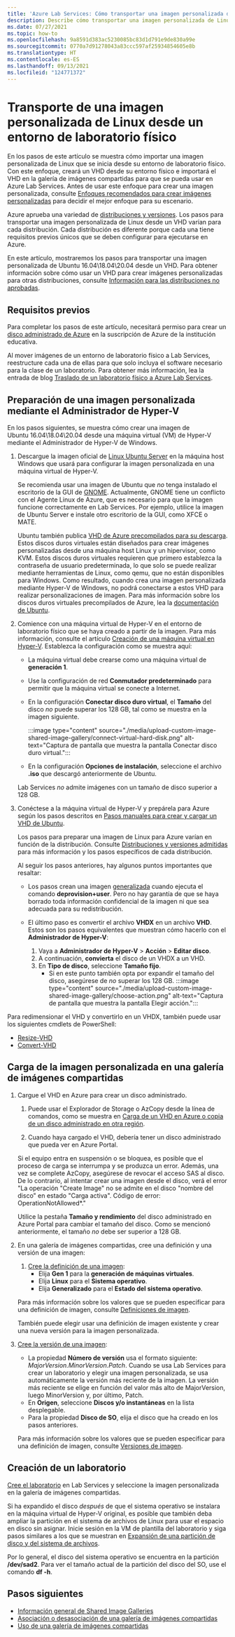 ```yaml
---
title: 'Azure Lab Services: Cómo transportar una imagen personalizada de Linux desde el entorno de laboratorio físico'
description: Describe cómo transportar una imagen personalizada de Linux desde el entorno de laboratorio físico.
ms.date: 07/27/2021
ms.topic: how-to
ms.openlocfilehash: 9a8591d383ac5230085bc83d1d791e9de830a99e
ms.sourcegitcommit: 0770a7d91278043a83ccc597af25934854605e8b
ms.translationtype: HT
ms.contentlocale: es-ES
ms.lasthandoff: 09/13/2021
ms.locfileid: "124771372"
---
```

# <a name="bring-a-linux-custom-image-from-your-physical-lab-environment"></a>Transporte de una imagen personalizada de Linux desde un entorno de laboratorio físico

En los pasos de este artículo se muestra cómo importar una imagen personalizada de Linux que se inicia desde su entorno de laboratorio físico. Con este enfoque, creará un VHD desde su entorno físico e importará el VHD en la galería de imágenes compartidas para que se pueda usar en Azure Lab Services. Antes de usar este enfoque para crear una imagen personalizada, consulte [Enfoques recomendados para crear imágenes personalizadas](approaches-for-custom-image-creation.md) para decidir el mejor enfoque para su escenario.

Azure aprueba una variedad de [distribuciones y versiones](../virtual-machines/linux/endorsed-distros.md#supported-distributions-and-versions). Los pasos para transportar una imagen personalizada de Linux desde un VHD varían para cada distribución. Cada distribución es diferente porque cada una tiene requisitos previos únicos que se deben configurar para ejecutarse en Azure.

En este artículo, mostraremos los pasos para transportar una imagen personalizada de Ubuntu 16.04\18.04\20.04 desde un VHD. Para obtener información sobre cómo usar un VHD para crear imágenes personalizadas para otras distribuciones, consulte [Información para las distribuciones no aprobadas](../virtual-machines/linux/create-upload-generic.md).

## <a name="prerequisites"></a>Requisitos previos

Para completar los pasos de este artículo, necesitará permiso para crear un [disco administrado de Azure](../virtual-machines/managed-disks-overview.md) en la suscripción de Azure de la institución educativa.

Al mover imágenes de un entorno de laboratorio físico a Lab Services, reestructure cada una de ellas para que solo incluya el software necesario para la clase de un laboratorio. Para obtener más información, lea la entrada de blog [Traslado de un laboratorio físico a Azure Lab Services](https://techcommunity.microsoft.com/t5/azure-lab-services/moving-from-a-physical-lab-to-azure-lab-services/ba-p/1654931).

## <a name="prepare-a-custom-image-by-using-hyper-v-manager"></a>Preparación de una imagen personalizada mediante el Administrador de Hyper-V

En los pasos siguientes, se muestra cómo crear una imagen de Ubuntu 16.04\18.04\20.04 desde una máquina virtual (VM) de Hyper-V mediante el Administrador de Hyper-V de Windows.

1. Descargue la imagen oficial de [Linux Ubuntu Server](https://ubuntu.com/server/docs) en la máquina host Windows que usará para configurar la imagen personalizada en una máquina virtual de Hyper-V.

   Se recomienda usar una imagen de Ubuntu que *no* tenga instalado el escritorio de la GUI de [GNOME](https://www.gnome.org/). Actualmente, GNOME tiene un conflicto con el Agente Linux de Azure, que es necesario para que la imagen funcione correctamente en Lab Services. Por ejemplo, utilice la imagen de Ubuntu Server e instale otro escritorio de la GUI, como XFCE o MATE.

   Ubuntu también publica [VHD de Azure precompilados para su descarga](https://cloud-images.ubuntu.com/). Estos discos duros virtuales están diseñados para crear imágenes personalizadas desde una máquina host Linux y un hipervisor, como KVM. Estos discos duros virtuales requieren que primero establezca la contraseña de usuario predeterminada, lo que solo se puede realizar mediante herramientas de Linux, como qemu, que no están disponibles para Windows. Como resultado, cuando crea una imagen personalizada mediante Hyper-V de Windows, no podrá conectarse a estos VHD para realizar personalizaciones de imagen. Para más información sobre los discos duros virtuales precompilados de Azure, lea la [documentación de Ubuntu](https://help.ubuntu.com/community/UEC/Images?_ga=2.114783623.1858181609.1624392241-1226151842.1623682781#QEMU_invocation).

1. Comience con una máquina virtual de Hyper-V en el entorno de laboratorio físico que se haya creado a partir de la imagen. Para más información, consulte el artículo [Creación de una máquina virtual en Hyper-V](/windows-server/virtualization/hyper-v/get-started/create-a-virtual-machine-in-hyper-v). Establezca la configuración como se muestra aquí:
    - La máquina virtual debe crearse como una máquina virtual de **generación 1**.
    - Use la configuración de red **Conmutador predeterminado** para permitir que la máquina virtual se conecte a Internet.
    - En la configuración **Conectar disco duro virtual**, el **Tamaño** del disco *no* puede superar los 128 GB, tal como se muestra en la imagen siguiente.

        :::image type="content" source="./media/upload-custom-image-shared-image-gallery/connect-virtual-hard-disk.png" alt-text="Captura de pantalla que muestra la pantalla Conectar disco duro virtual.":::

    - En la configuración **Opciones de instalación**, seleccione el archivo **.iso** que descargó anteriormente de Ubuntu.

    Lab Services *no* admite imágenes con un tamaño de disco superior a 128 GB.

1. Conéctese a la máquina virtual de Hyper-V y prepárela para Azure según los pasos descritos en [Pasos manuales para crear y cargar un VHD de Ubuntu](../virtual-machines/linux/create-upload-ubuntu.md#manual-steps).

    Los pasos para preparar una imagen de Linux para Azure varían en función de la distribución. Consulte [Distribuciones y versiones admitidas](../virtual-machines/linux/endorsed-distros.md#supported-distributions-and-versions) para más información y los pasos específicos de cada distribución.

    Al seguir los pasos anteriores, hay algunos puntos importantes que resaltar:
    - Los pasos crean una imagen [generalizada](../virtual-machines/shared-image-galleries.md#generalized-and-specialized-images) cuando ejecuta el comando **deprovision+user**. Pero no hay garantía de que se haya borrado toda información confidencial de la imagen ni que sea adecuada para su redistribución.
    - El último paso es convertir el archivo **VHDX** en un archivo **VHD**. Estos son los pasos equivalentes que muestran cómo hacerlo con el **Administrador de Hyper-V**:

        1. Vaya a **Administrador de Hyper-V** > **Acción** > **Editar disco**.
        1. A continuación, **convierta** el disco de un VHDX a un VHD.
        1. En **Tipo de disco**, seleccione **Tamaño fijo**.
            - Si en este punto también opta por expandir el tamaño del disco, asegúrese de *no* superar los 128 GB.
            :::image type="content" source="./media/upload-custom-image-shared-image-gallery/choose-action.png" alt-text="Captura de pantalla que muestra la pantalla Elegir acción.":::

Para redimensionar el VHD y convertirlo en un VHDX, también puede usar los siguientes cmdlets de PowerShell:

- [Resize-VHD](/powershell/module/hyper-v/resize-vhd)
- [Convert-VHD](/powershell/module/hyper-v/convert-vhd)

## <a name="upload-the-custom-image-to-a-shared-image-gallery"></a>Carga de la imagen personalizada en una galería de imágenes compartidas

1. Cargue el VHD en Azure para crear un disco administrado.
    1. Puede usar el Explorador de Storage o AzCopy desde la línea de comandos, como se muestra en [Carga de un VHD en Azure o copia de un disco administrado en otra región](../virtual-machines/windows/disks-upload-vhd-to-managed-disk-powershell.md).

    1. Cuando haya cargado el VHD, debería tener un disco administrado que pueda ver en Azure Portal.

    Si el equipo entra en suspensión o se bloquea, es posible que el proceso de carga se interrumpa y se produzca un error. Además, una vez se complete AzCopy, asegúrese de revocar el acceso SAS al disco. De lo contrario, al intentar crear una imagen desde el disco, verá el error "La operación "Create Image" no se admite en el disco "nombre del disco" en estado "Carga activa". Código de error: OperationNotAllowed*."

    Utilice la pestaña **Tamaño y rendimiento** del disco administrado en Azure Portal para cambiar el tamaño del disco. Como se mencionó anteriormente, el tamaño *no* debe ser superior a 128 GB.

1. En una galería de imágenes compartidas, cree una definición y una versión de una imagen:
    1. [Cree la definición de una imagen](../virtual-machines/image-version.md):
        - Elija **Gen 1** para la **generación de máquinas virtuales**.
        - Elija **Linux** para el **Sistema operativo**.
        - Elija **Generalizado** para el **Estado del sistema operativo**.

    Para más información sobre los valores que se pueden especificar para una definición de imagen, consulte [Definiciones de imagen](../virtual-machines/shared-image-galleries.md#image-definitions).

    También puede elegir usar una definición de imagen existente y crear una nueva versión para la imagen personalizada.

1. [Cree la versión de una imagen](../virtual-machines/image-version.md):
    - La propiedad **Número de versión** usa el formato siguiente: *MajorVersion.MinorVersion.Patch*. Cuando se usa Lab Services para crear un laboratorio y elegir una imagen personalizada, se usa automáticamente la versión más reciente de la imagen. La versión más reciente se elige en función del valor más alto de MajorVersion, luego MinorVersion y, por último, Patch.
    - En **Origen**, seleccione **Discos y/o instantáneas** en la lista desplegable.
    - Para la propiedad **Disco de SO**, elija el disco que ha creado en los pasos anteriores.

    Para más información sobre los valores que se pueden especificar para una definición de imagen, consulte [Versiones de imagen](../virtual-machines/shared-image-galleries.md#image-versions).

## <a name="create-a-lab"></a>Creación de un laboratorio

[Cree el laboratorio](tutorial-setup-classroom-lab.md) en Lab Services y seleccione la imagen personalizada en la galería de imágenes compartidas.

Si ha expandido el disco *después* de que el sistema operativo se instalara en la máquina virtual de Hyper-V original, es posible que también deba ampliar la partición en el sistema de archivos de Linux para usar el espacio en disco sin asignar.  Inicie sesión en la VM de plantilla del laboratorio y siga pasos similares a los que se muestran en [Expansión de una partición de disco y del sistema de archivos](../virtual-machines/linux/expand-disks.md#expand-a-disk-partition-and-filesystem).

Por lo general, el disco del sistema operativo se encuentra en la partición **/dev/sad2**. Para ver el tamaño actual de la partición del disco del SO, use el comando **df -h**.

## <a name="next-steps"></a>Pasos siguientes

- [Información general de Shared Image Galleries](../virtual-machines/shared-image-galleries.md)
- [Asociación o desasociación de una galería de imágenes compartidas](how-to-attach-detach-shared-image-gallery.md)
- [Uso de una galería de imágenes compartidas](how-to-use-shared-image-gallery.md)